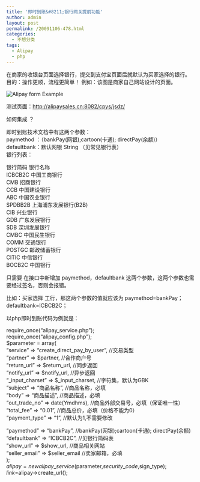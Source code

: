 ```yaml
---
title: '即时到账&#8211;银行网关提前功能'
author: admin
layout: post
permalink: /20091106-478.html
categories:
  - 不想分类
tags:
  - Alipay
  - php
---
```

在商家的收银台页面选择银行，提交到支付宝页面后就默认为买家选择的银行。  
目的：操作更顺，流程更简单！ 例如：该图是商家自己网站设计的页面。

![Alipay form Example][1]

测试页面：http://alipaysales.cn:8082/cpys/jsdz/

如何集成 ？

即时到账技术文档中有这两个参数：  
paymethod ：（bankPay(网银);cartoon(卡通); directPay(余额)）  
defaultbank：默认网银 String （见常见银行表）  
银行列表：

银行简码 银行名称  
ICBCB2C 中国工商银行  
CMB 招商银行  
CCB 中国建设银行  
ABC 中国农业银行  
SPDBB2B 上海浦东发展银行(B2B)  
CIB 兴业银行  
GDB 广东发展银行  
SDB 深圳发展银行  
CMBC 中国民生银行  
COMM 交通银行  
POSTGC 邮政储蓄银行  
CITIC 中信银行  
BOCB2C 中国银行

只需要 在接口中新增加 paymethod，defaultbank 这两个参数，这两个参数也需要经过签名，否则会报错。

比如：买家选择 工行，那这两个参数的值就应该为 paymethod=bankPay； defaultbank=ICBCB2C；

以php即时到账代码为例就是：

require\_once(&#8220;alipay\_service.php&#8221;);  
require\_once(&#8220;alipay\_config.php&#8221;);  
$parameter = array(  
&#8220;service&#8221; => &#8220;create\_direct\_pay\_by\_user&#8221;, //交易类型  
&#8220;partner&#8221; => $partner, //合作商户号  
&#8220;return\_url&#8221; => $return\_url, //同步返回  
&#8220;notify\_url&#8221; => $notify\_url, //异步返回  
&#8220;\_input\_charset&#8221; => $\_input\_charset, //字符集，默认为GBK  
&#8220;subject&#8221; => &#8220;商品名称&#8221;, //商品名称，必填  
&#8220;body&#8221; => &#8220;商品描述&#8221;, //商品描述，必填  
&#8220;out\_trade\_no&#8221; => date(Ymdhms), //商品外部交易号，必填（保证唯一性）  
&#8220;total_fee&#8221; => &#8220;0.01&#8221;, //商品总价，必填（价格不能为0）  
&#8220;payment_type&#8221; => &#8220;1&#8221;, //默认为1,不需要修改

&#8220;paymethod&#8221; => &#8220;bankPay&#8221;, //bankPay(网银);cartoon(卡通); directPay(余额)  
&#8220;defaultbank&#8221; => &#8220;ICBCB2C&#8221;, //见银行简码表  
&#8220;show\_url&#8221; => $show\_url, //商品相关网站  
&#8220;seller\_email&#8221; => $seller\_email //卖家邮箱，必填  
);  
$alipay = new alipay\_service($parameter,$security\_code,$sign_type);  
$link=$alipay->create_url();

 [1]: http://www.112club.cn/attachments/month_0906/090630181326c9d30f6e543789.jpg